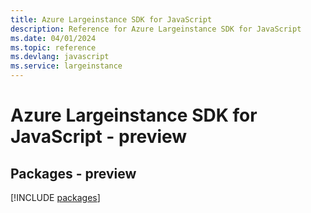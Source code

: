 ```yaml
---
title: Azure Largeinstance SDK for JavaScript
description: Reference for Azure Largeinstance SDK for JavaScript
ms.date: 04/01/2024
ms.topic: reference
ms.devlang: javascript
ms.service: largeinstance
---
```

# Azure Largeinstance SDK for JavaScript - preview
## Packages - preview
[!INCLUDE [packages](largeinstance-index.md)]